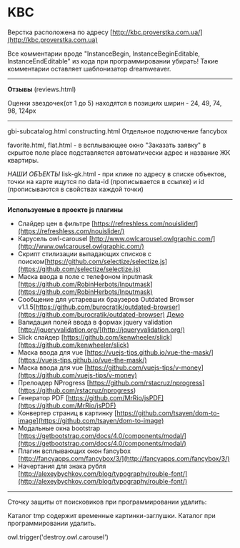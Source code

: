 KBC
================

Верстка расположена по адресу [http://kbc.proverstka.com.ua/](http://kbc.proverstka.com.ua)

Все комментарии вроде "InstanceBegin, InstanceBeginEditable, InstanceEndEditable" из кода при программировании убирать! Такие комментарии оставляет шаблонизатор dreamweaver.


---------------------------------------------------------

**Отзывы** (reviews.html)

Оценки звездочек(от 1 до 5) находятся в позициях ширин - 24, 49, 74, 98, 124px 



---------------------------------------------------------

gbi-subcatalog.html
constructing.html
Отдельное подключение fancybox


favorite.html, flat.html - в всплывающее окно "Заказать заявку" в скрытое поле place подставляется автоматически адрес и название ЖК квартиры.


*НАШИ ОБЪЕКТЫ*
lisk-gk.html -  при клике по адресу в списке объектов, точки на карте ищутся по data-id (прописывается в ссылке)  и id (прописываются в свойствах каждой точки)


---------------------------------------------------------

__Используемые в проекте js плагины__
* Слайдер цен в фильтре [https://refreshless.com/nouislider/](https://refreshless.com/nouislider/)
* Карусель owl-carousel [http://www.owlcarousel.owlgraphic.com/](http://www.owlcarousel.owlgraphic.com/)
* Скрипт стилизации выпадающих списков с поиском[https://github.com/selectize/selectize.js](https://github.com/selectize/selectize.js)
* Маска ввода в поле с телефоном inputmask [https://github.com/RobinHerbots/Inputmask](https://github.com/RobinHerbots/Inputmask)
* Сообщение для устаревших браузеров Outdated Browser v1.1.5[https://github.com/burocratik/outdated-browser](https://github.com/burocratik/outdated-browser) [Демо](http://outdatedbrowser.com/ru) 
* Валидация полей ввода в формах jquery validation [http://jqueryvalidation.org/](http://jqueryvalidation.org/)
* Slick слайдер [https://github.com/kenwheeler/slick](https://github.com/kenwheeler/slick)
* Маска ввода для vue [https://vuejs-tips.github.io/vue-the-mask/](https://vuejs-tips.github.io/vue-the-mask/)
* Маска ввода для vue [https://github.com/vuejs-tips/v-money](https://github.com/vuejs-tips/v-money)
* Прелоадер NProgress [https://github.com/rstacruz/nprogress] (https://github.com/rstacruz/nprogress)
* Генератор PDF [https://github.com/MrRio/jsPDF](https://github.com/MrRio/jsPDF)
* Конвертер страниц в картинку [https://github.com/tsayen/dom-to-image](https://github.com/tsayen/dom-to-image)
* Модальные окна bootstrap [https://getbootstrap.com/docs/4.0/components/modal/](https://getbootstrap.com/docs/4.0/components/modal/)
* Плагин всплывающих окон fancybox [http://fancyapps.com/fancybox/3/](http://fancyapps.com/fancybox/3/)
* Начертания для знака рубля [http://alexeybychkov.com/blog/typography/rouble-font/](http://alexeybychkov.com/blog/typography/rouble-font/)


---------------------------------------------------------

Сточку защиты  от поисковиков при программировании удалить:
<meta name="robots" content="noindex,nofollow">


Каталог tmp содержит временные картинки-заглушки. Каталог при программировании удалить.




owl.trigger('destroy.owl.carousel')